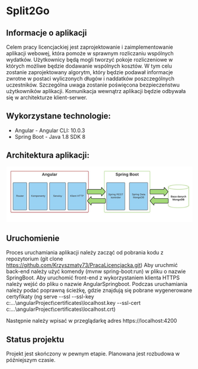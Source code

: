 # Split2Go

## Informacje o aplikacji
Celem pracy licencjackiej jest zaprojektowanie i zaimplementowanie aplikacji webowej, która pomoże w sprawnym rozliczaniu wspólnych wydatków. Użytkownicy będą mogli tworzyć pokoje rozliczeniowe w których możliwe będzie dodawanie wspólnych kosztów. W tym celu zostanie zaprojektowany algorytm, który będzie podawał informacje zwrotne w postaci wyliczonych długów i naddatków poszczególnych uczestników. Szczególna uwaga zostanie poświęcona bezpieczeństwu użytkowników aplikacji. Komunikacja wewnątrz aplikacji będzie odbywała się w architekturze klient-serwer. 

## Wykorzystane technologie:
* Angular - Angular CLI: 10.0.3
* Spring Boot - Java 1.8 SDK 8

## Architektura aplikacji:
![Example screenshot](./img/architektura.png)

## Uruchomienie
Proces uruchamiania aplikacji należy zacząć od pobrania kodu z repozytorium (git clone https://github.com/Krzyszmaty73/PracaLicencjacka.git) Aby uruchmić back-end należy użyć komendy (mvnw spring-boot:run) w pliku o nazwie SpringBoot.
Aby uruchomić front-end z wykorzystaniem klienta HTTPS należy wejść do pliku o nazwie AngularSpringboot. Podczas uruchamiania należy podać poprawną ścieżkę, gdzie znajdują się pobrane wygenerowane certyfikaty (ng serve --ssl --ssl-key c:\...\angularProject\certificates\localhost.key  --ssl-cert c:\...\angularProject\certificates\localhost.crt)

Następnie należy wpisać w przeglądarkę adres https://localhost:4200

## Status projektu
Projekt jest skończony w pewnym etapie. Planowana jest rozbudowa w późniejszym czasie.
